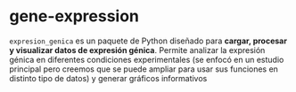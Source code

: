 # gene-expression
`expresion_genica` es un paquete de Python diseñado para **cargar, procesar y visualizar datos de expresión génica**.   Permite analizar la expresión génica en diferentes condiciones experimentales (se enfocó en un estudio principal pero creemos que se puede ampliar para usar sus funciones en distinto tipo de datos) y generar gráficos informativos
